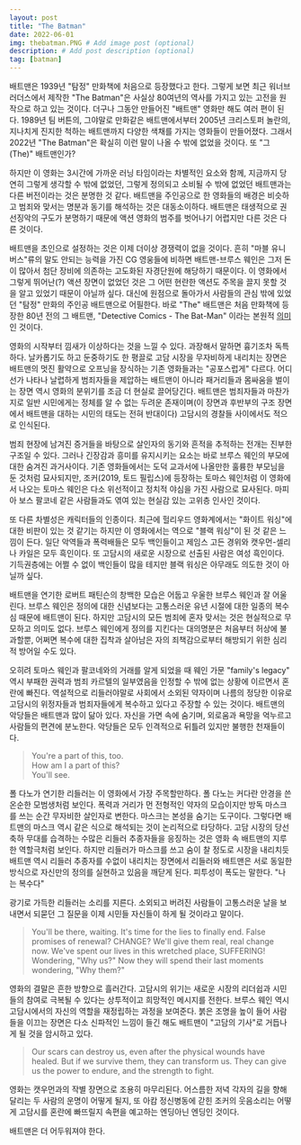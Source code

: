 ```yaml
---
layout: post
title: "The Batman"
date: 2022-06-01
img: thebatman.PNG # Add image post (optional)
description: # Add post description (optional)
tag: [batman]
---
```


배트맨은 1939년 "탐정" 만화책에 처음으로 등장했다고 한다. 그렇게 보면 최근 워너브러더스에서 제작한 "The Batman"은 사실상 80여년의 역사를 가지고 있는 고전을 
원작으로 하고 있는 것이다. 더구나 그동안 만들어진 "배트맨" 영화만 해도 여러 편이 된다. 1989년 팀 버튼의, 그야말로 만화같은 배트맨에서부터 2005년 크리스토퍼 놀란의, 
지나치게 진지한 척하는 배트맨까지 다양한 색채를 가지는 영화들이 만들어졌다. 그래서 2022년 "The Batman"은 확실히 이런 말이 나올 수 밖에 없었을 것이다. 또 "그(The)" 배트맨인가?  

하지만 이 영화는 3시간에 가까운 러닝 타임이라는 차별적인 요소와 함께, 지금까지 당연히 그렇게 생각할 수 밖에 없었던, 그렇게 정의되고 소비될 수 밖에 없었던 배트맨과는 다른 버전이라는 것은 분명한 것 같다. 배트맨을 주인공으로 한 영화들의 배경은 비슷하고 범죄와 맞서는 명분과 동기를 해석하는 것은 대동소이하다. 배트맨은 태생적으로 권선징악의 구도가 분명하기 때문에 액션 영화의 범주를 벗어나기 어렵지만 다른 것은 다른 것이다.

배트맨을 초인으로 설정하는 것은 이제 더이상 경쟁력이 없을 것이다. 흔히 "마블 유니버스"류의 말도 안되는 능력을 가진 CG 영웅들에 비하면 배트맨-브루스 웨인은 그저 돈이 많아서  첨단 장비에 의존하는 고도화된 자경단원에 해당하기 때문이다. 이 영화에서 그렇게 뛰어난(?) 액션 장면이 없었던 것은 그 어떤 현란한 액션도 주목을 끌지 못할 것을 알고 있었기 때문이 아닐까 싶다. 대신에 원점으로 돌아가서 사람들의 관심 밖에 있었던 "탐정" 만화의 주인공 배트맨으로 어필한다. 바로 "The" 배트맨은 처음 만화책에 등장한 
80년 전의 그 배트맨, "Detective Comics - The Bat-Man" 이라는 본원적 [의미][the-batman]인 것이다.

영화의 시작부터 낌새가 이상하다는 것을 느낄 수 있다. 과장해서 말하면 흉기조차 독특하다. 날카롭기도 하고 둔중하기도 한 평끌로 고담 시장을 무자비하게 내리치는 장면은 배트맨의 멋진 활약으로 오프닝을 장식하는 기존 영화들과는 "공포스럽게" 다르다. 어디선가 나타나 날렵하게 범죄자들을 제압하는 배트맨이 아니라 패거리들과 몸싸움을 벌이는 
장면 역시 영화의 분위기를 조금 더 현실로 끌어당긴다. 배트맨은 범죄자들과 마찬가지로 일반 시민에게는 정체를 알 수 없는 두려운 존재이며(이 장면과 후반부의 구조 장면에서 배트맨을 대하는 시민의 태도는 전혀 반대이다) 고담시의 경찰들 사이에서도 적으로 인식된다.

범죄 현장에 남겨진 증거들을 바탕으로 살인자의 동기와 흔적을 추적하는 전개는 진부한 구조일 수 있다. 그러나 긴장감과 흥미를 유지시키는 요소는 바로 브루스 웨인의 부모에 대한 숨겨진 과거사이다. 기존 영화들에서는 도덕 교과서에 나올만한 훌륭한 부모님을 둔 것처럼 묘사되지만, 조커(2019, 토드 필립스)에 등장하는 토마스 웨인처럼 이 영화에서 나오는 토마스 웨인은 다소 위선적이고 정치적 야심을 가진 사람으로 묘사된다. 마피아 보스 팔코네 같은 사람들과도 엮여 있는 현실감 있는 고위층 인사인 것이다. 

또 다른 차별성은 캐릭터들의 인종이다. 최근에 헐리우드 영화계에서는 "화이트 워싱"에 대한 비판이 있는 것 같기는 하지만 이 영화에서는 역으로 "블랙 워싱"이 된 것 같은 느낌이 든다. 일단 악역들과 폭력배들은 모두 백인들이고 제임스 고든 경위와 캣우먼-셀리나 카일은 모두 흑인이다. 또 고담시의 새로운 시장으로 선출된 사람은 여성 흑인이다. 기득권층에는 어쩔 수 없이 백인들이 많을 테지만 블랙 워싱은 아무래도 의도한 것이 아닐까 싶다.

배트맨을 연기한 로버트 패틴슨의 창백한 모습은 어둡고 우울한 브루스 웨인과 잘 어울린다. 브루스 웨인은 정의에 대한 신념보다는 고통스러운 유년 시절에 대한 일종의 복수심 때문에 배트맨이 된다. 하지만 고담시의 모든 범죄에 혼자 맞서는 것은 현실적으로 무모하고 의미도 없다. 브루스 웨인에게 정의를 지킨다는 대의명분은 처음부터 허상에 불과할뿐, 어쩌면 복수에 대한 집착과 살아남은 자의 죄책감으로부터 해방되기 위한 심리적 방어일 수도 있다.  

오히려 토마스 웨인과 팔코네와의 거래를 알게 되었을 때 웨인 가문 "family's legacy" 역시 부패한 권력과 범죄 카르텔의 일부였음을 인정할 수 밖에 없는 상황에 이르면서 혼란에 빠진다. 역설적으로 리들러야말로 사회에서 소외된 약자이며 나름의 정당한 이유로 고담시의 위정자들과 범죄자들에게 복수하고 있다고 주장할 수 있는 것이다. 배트맨의 악당들은 배트맨과 많이 닮아 있다. 자신을 가면 속에 숨기며, 외로움과 욕망을 억누르고 사람들의 편견에 분노한다. 악당들은 모두 인격적으로 뒤틀려 있지만 불행한 천재들이다. 

>You're a part of this, too.  
How am I a part of this?  
You'll see.



폴 다노가 연기한 리들러는 이 영화에서 가장 주목할만하다. 폴 다노는 커다란 안경을 쓴 온순한 모범생처럼 보인다. 폭력과 거리가 먼 전형적인 약자의 모습이지만 방독 마스크를 쓰는 순간 무자비한 살인자로 변한다. 마스크는 본성을 숨기는 도구이다. 그렇다면 배트맨의 마스크 역시 같은 식으로 해석되는 것이 논리적으로 타당하다. 고담 시장의 당선 축하 무대를 습격하는 수많은 리들러 추종자들을 응징하는 것은 영화 속 배트맨의 지루한 역할극처럼 보인다. 하지만 리들러가 마스크를 쓰고 숨이 찰 정도로 시장을 내리치듯 배트맨 역시 리들러 추종자를 수없이 내리치는 장면에서 리들러와 배트맨은 서로 동일한 방식으로 자신만의 정의를 실현하고 있음을 깨닫게 된다. 피투성이 폭도는 말한다. "나는 복수다"

광기로 가득한 리들러는 소리를 지른다. 소외되고 버려진 사람들이 고통스러운 날을 보내면서 되묻던 그 질문을 이제 시민들 자신들이 하게 될 것이라고 말이다. 

>You'll be there, waiting. It's time for the lies to finally end. False promises of renewal? CHANGE? We'll give them real, real change now. We've spent our lives in this wretched place, SUFFERING! Wondering, "Why us?" Now they will spend their last moments wondering, "Why them?"


영화의 결말은 흔한 방향으로 흘러간다. 고담시의 위기는 새로운 시장의 리더쉽과 시민들의 참여로 극복될 수 있다는 상투적이고 희망적인 메시지를 전한다. 브루스 웨인 역시 고담시에서의 자신의 역할을 재정립하는 과정을 보여준다. 붉은 조명을 높이 들어 사람들을 이끄는 장면은 다소 신파적인 느낌이 들긴 해도 배트맨이 "고담의 기사"로 거듭나게 될 것을 암시하고 있다.

>Our scars can destroy us, even after the physical wounds have healed. But if we survive them, they can transform us. They can give us the power to endure, and the strength to fight.


영화는 캣우먼과의 작별 장면으로 조용히 마무리된다. 어스름한 저녁 각자의 길을 향해 달리는 두 사람의 운명이 어떻게 될지, 또 아캄 정신병동에 갇힌 조커의 웃음소리는 어떻게 고담시를 혼란에 빠뜨릴지 속편을 예고하는 엔딩아닌 엔딩인 것이다.  

배트맨은 더 어두워져야 한다.



[the-batman]: https://www.dccomics.com/blog/2022/04/18/what-makes-the-batman-the-batman